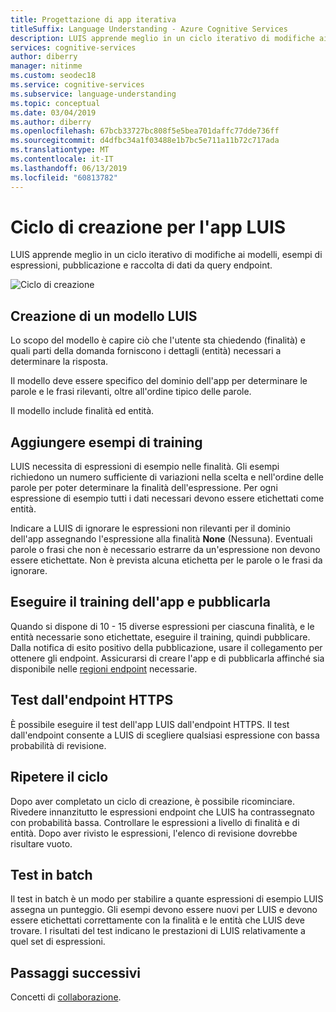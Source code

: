 ```yaml
---
title: Progettazione di app iterativa
titleSuffix: Language Understanding - Azure Cognitive Services
description: LUIS apprende meglio in un ciclo iterativo di modifiche ai modelli, esempi di espressioni, pubblicazione e raccolta di dati da query endpoint.
services: cognitive-services
author: diberry
manager: nitinme
ms.custom: seodec18
ms.service: cognitive-services
ms.subservice: language-understanding
ms.topic: conceptual
ms.date: 03/04/2019
ms.author: diberry
ms.openlocfilehash: 67bcb33727bc808f5e5bea701daffc77dde736ff
ms.sourcegitcommit: d4dfbc34a1f03488e1b7bc5e711a11b72c717ada
ms.translationtype: MT
ms.contentlocale: it-IT
ms.lasthandoff: 06/13/2019
ms.locfileid: "60813782"
---
```

# <a name="authoring-cycle-for-your-luis-app"></a>Ciclo di creazione per l'app LUIS
LUIS apprende meglio in un ciclo iterativo di modifiche ai modelli, esempi di espressioni, pubblicazione e raccolta di dati da query endpoint. 

![Ciclo di creazione](./media/luis-concept-app-iteration/iteration.png)

## <a name="building-a-luis-model"></a>Creazione di un modello LUIS
Lo scopo del modello è capire ciò che l'utente sta chiedendo (finalità) e quali parti della domanda forniscono i dettagli (entità) necessari a determinare la risposta. 

Il modello deve essere specifico del dominio dell'app per determinare le parole e le frasi rilevanti, oltre all'ordine tipico delle parole. 

Il modello include finalità ed entità. 

## <a name="add-training-examples"></a>Aggiungere esempi di training
LUIS necessita di espressioni di esempio nelle finalità. Gli esempi richiedono un numero sufficiente di variazioni nella scelta e nell'ordine delle parole per poter determinare la finalità dell'espressione. Per ogni espressione di esempio tutti i dati necessari devono essere etichettati come entità. 

Indicare a LUIS di ignorare le espressioni non rilevanti per il dominio dell'app assegnando l'espressione alla finalità **None** (Nessuna). Eventuali parole o frasi che non è necessario estrarre da un'espressione non devono essere etichettate. Non è prevista alcuna etichetta per le parole o le frasi da ignorare. 

## <a name="train-and-publish-the-app"></a>Eseguire il training dell'app e pubblicarla
Quando si dispone di 10 - 15 diverse espressioni per ciascuna finalità, e le entità necessarie sono etichettate, eseguire il training, quindi pubblicare. Dalla notifica di esito positivo della pubblicazione, usare il collegamento per ottenere gli endpoint. Assicurarsi di creare l'app e di pubblicarla affinché sia disponibile nelle [regioni endpoint](luis-reference-regions.md) necessarie. 

## <a name="https-endpoint-testing"></a>Test dall'endpoint HTTPS
È possibile eseguire il test dell'app LUIS dall'endpoint HTTPS. Il test dall'endpoint consente a LUIS di scegliere qualsiasi espressione con bassa probabilità di revisione.  

## <a name="recycle"></a>Ripetere il ciclo
Dopo aver completato un ciclo di creazione, è possibile ricominciare. Rivedere innanzitutto le espressioni endpoint che LUIS ha contrassegnato con probabilità bassa. Controllare le espressioni a livello di finalità e di entità. Dopo aver rivisto le espressioni, l'elenco di revisione dovrebbe risultare vuoto.  

## <a name="batch-testing"></a>Test in batch
Il test in batch è un modo per stabilire a quante espressioni di esempio LUIS assegna un punteggio. Gli esempi devono essere nuovi per LUIS e devono essere etichettati correttamente con la finalità e le entità che LUIS deve trovare. I risultati del test indicano le prestazioni di LUIS relativamente a quel set di espressioni. 

## <a name="next-steps"></a>Passaggi successivi

Concetti di [collaborazione](luis-concept-collaborator.md).

